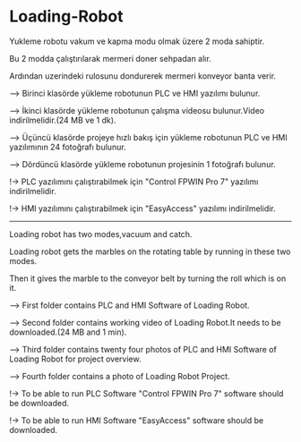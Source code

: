 # Loading-Robot

Yukleme robotu vakum ve kapma modu olmak üzere 2 moda sahiptir.

Bu 2 modda çalıştırılarak mermeri doner sehpadan alır.

Ardından uzerindeki rulosunu dondurerek mermeri konveyor banta verir.

--> Birinci klasörde yükleme robotunun PLC ve HMI yazılımı bulunur.

--> İkinci klasörde yükleme robotunun çalışma videosu bulunur.Video indirilmelidir.(24 MB ve 1 dk).

--> Üçüncü klasörde projeye hızlı bakış için yükleme robotunun PLC ve HMI yazılımının 24 fotoğrafı bulunur.

--> Dördüncü klasörde yükleme robotunun projesinin 1 fotoğrafı bulunur.

!-> PLC yazılımını çalıştırabilmek için "Control FPWIN Pro 7" yazılımı indirilmelidir.

!-> HMI yazılımını çalıştırabilmek için "EasyAccess" yazılımı indirilmelidir. 


*****************************************************************************************************************


Loading robot has two modes,vacuum and catch.

Loading robot gets the marbles on the rotating table by running in these two modes. 

Then it gives the marble to the conveyor belt by turning the roll which is on it.

--> First folder contains PLC and HMI Software of Loading Robot.

--> Second folder contains working video of Loading Robot.It needs to be downloaded.(24 MB and 1 min).

--> Third folder contains twenty four photos of PLC and HMI Software of Loading Robot for project overview.

--> Fourth folder contains a photo of Loading Robot Project.

!-> To be able to run PLC Software "Control FPWIN Pro 7" software should be downloaded.

!-> To be able to run HMI Software "EasyAccess" software should be downloaded.

